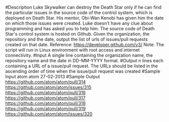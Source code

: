 #Description
Luke Skywalker can destroy the Death Star only if he can find the particular issues in the source code of the control system, which is deployed on Death Star. His mentor, Obi-Wan Kenobi has given him the date on which those issues were created. Luke doesn't have any clue about programming and has asked you to help him. The source code of Death Star's control system is hosted on Github.
Given the organization, the repository and the date, output the list of urls of issues/pull requests created on that date.
Reference: https://developer.github.com/v3/
Note: The script will run in Linux environment with root access and internet connectivity.
#Input
A single line containing the organization name, the repository name and the date in DD-MM-YYYY format.
#Output
n lines each containing a URL of a issue/pull request. The URLs should be listed in the ascending order of time when the issue/pull request was created
#Sample Input
atom atom 27-02-2013
#Sample Output
https://github.com/atom/atom/pull/314
https://github.com/atom/atom/issues/315
https://github.com/atom/atom/pull/316
https://github.com/atom/atom/pull/317
https://github.com/atom/atom/pull/318
https://github.com/atom/atom/pull/319
https://github.com/atom/atom/issues/320

